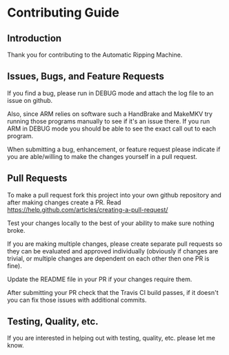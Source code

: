 # Contributing Guide
## Introduction
Thank you for contributing to the Automatic Ripping Machine.

## Issues, Bugs, and Feature Requests
If you find a bug, please run in DEBUG mode and attach the log file to an issue on github.

Also, since ARM relies on software such a HandBrake and MakeMKV try running those programs manually to see if it's an issue there.  If you run ARM in DEBUG mode you should
be able to see the exact call out to each program.

When submitting a bug, enhancement, or feature request please indicate if you are able/willing to make the changes yourself in a pull request.

## Pull Requests
To make a pull request fork this project into your own github repository and after making changes create a PR.  Read https://help.github.com/articles/creating-a-pull-request/

Test your changes locally to the best of your ability to make sure nothing broke.

If you are making multiple changes, please create  separate pull requests so they can be evaluated and approved individually (obviously if changes are trivial, or multiple changes are dependent on each other then one PR is fine).

Update the README file in your PR if your changes require them.

After submitting your PR check that the Travis CI build passes, if it doesn't you can fix those issues with additional commits.

## Testing, Quality, etc.
If you are interested in helping out with testing, quality, etc. please let me know.


